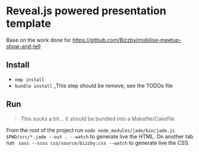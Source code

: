 # Reveal.js powered presentation template

Base on the work done for https://github.com/Bizzby/mobilise-meetup-show-and-tell

## Install

* `nmp install`
* `bundle install` _This step should be remove, see the TODOs file

## Run

> This sucks a bit... It should be bundled into a Makefile/Cakefile

From the root of the project run `node node_modules/jade/bin/jade.js $PWD/src/*.jade --out . --watch` to generate live the HTML. On another tab run ` sass --scss css/source/bizzby:css --watch` to generate live the CSS.

